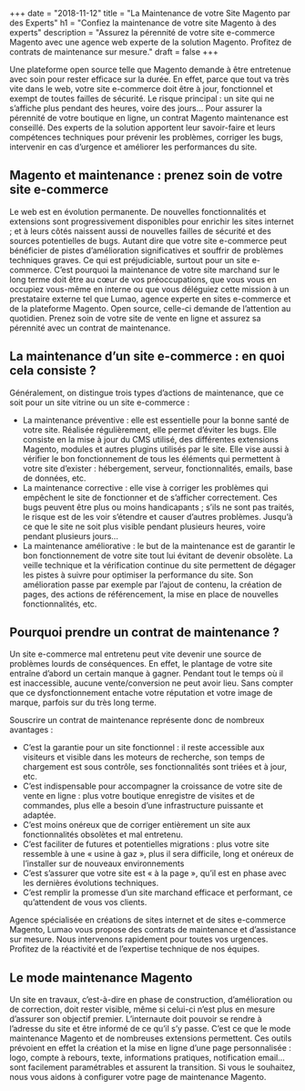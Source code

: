 +++
date = "2018-11-12"
title = "La Maintenance de votre Site Magento par des Experts"
h1 = "Confiez la maintenance de votre site Magento à des experts"
description = "Assurez la pérennité de votre site e-commerce Magento avec une agence web experte de la solution Magento. Profitez de contrats de maintenance sur mesure."
draft = false
+++

Une plateforme open source telle que Magento demande à être entretenue avec soin pour rester efficace sur la durée. En effet, parce que tout va très vite dans le web, votre site e-commerce doit être à jour, fonctionnel et exempt de toutes failles de sécurité. Le risque principal : un site qui ne s’affiche plus pendant des heures, voire des jours… Pour assurer la pérennité de votre boutique en ligne, un contrat Magento maintenance est conseillé. Des experts de la solution apportent leur savoir-faire et leurs compétences techniques pour prévenir les problèmes, corriger les bugs, intervenir en cas d’urgence et améliorer les performances du site.
 
## Magento et maintenance : prenez soin de votre site e-commerce

Le web est en évolution permanente. De nouvelles fonctionnalités et extensions sont progressivement disponibles pour enrichir les sites internet ; et à leurs côtés naissent aussi de nouvelles failles de sécurité et des sources potentielles de bugs. Autant dire que votre site e-commerce peut bénéficier de pistes d’amélioration significatives et souffrir de problèmes techniques graves. Ce qui est préjudiciable, surtout pour un site e-commerce. C’est pourquoi la maintenance de votre site marchand sur le long terme doit être au cœur de vos préoccupations, que vous vous en occupiez vous-même en interne ou que vous déléguiez cette mission à un prestataire externe tel que Lumao, agence experte en sites e-commerce et de la plateforme Magento. Open source, celle-ci demande de l’attention au quotidien. Prenez soin de votre site de vente en ligne et assurez sa pérennité avec un contrat de maintenance.

## La maintenance d’un site e-commerce : en quoi cela consiste ?

Généralement, on distingue trois types d’actions de maintenance, que ce soit pour un site vitrine ou un site e-commerce :

-	La maintenance préventive : elle est essentielle pour la bonne santé de votre site. Réalisée régulièrement, elle permet d’éviter les bugs. Elle consiste en la mise à jour du CMS utilisé, des différentes extensions Magento, modules et autres plugins utilisés par le site. Elle vise aussi à vérifier le bon fonctionnement de tous les éléments qui permettent à votre site d’exister : hébergement, serveur, fonctionnalités, emails, base de données, etc.
-	La maintenance corrective : elle vise à corriger les problèmes qui empêchent le site de fonctionner et de s’afficher correctement. Ces bugs peuvent être plus ou moins handicapants ; s’ils ne sont pas traités, le risque est de les voir s’étendre et causer d’autres problèmes. Jusqu’à ce que le site ne soit plus visible pendant plusieurs heures, voire pendant plusieurs jours…
-	La maintenance améliorative : le but de la maintenance est de garantir le bon fonctionnement de votre site tout lui évitant de devenir obsolète. La veille technique et la vérification continue du site permettent de dégager les pistes à suivre pour optimiser la performance du site. Son amélioration passe par exemple par l’ajout de contenu, la création de pages, des actions de référencement, la mise en place de nouvelles fonctionnalités, etc.

## Pourquoi prendre un contrat de maintenance ?

Un site e-commerce mal entretenu peut vite devenir une source de problèmes lourds de conséquences. En effet, le plantage de votre site entraîne d’abord un certain manque à gagner. Pendant tout le temps où il est inaccessible, aucune vente/conversion ne peut avoir lieu. Sans compter que ce dysfonctionnement entache votre réputation et votre image de marque, parfois sur du très long terme.

Souscrire un contrat de maintenance représente donc de nombreux avantages :

-	C’est la garantie pour un site fonctionnel : il reste accessible aux visiteurs et visible dans les moteurs de recherche, son temps de chargement est sous contrôle, ses fonctionnalités sont triées et à jour, etc.
-	C’est indispensable pour accompagner la croissance de votre site de vente en ligne : plus votre boutique enregistre de visites et de commandes, plus elle a besoin d’une infrastructure puissante et adaptée.
-	C’est moins onéreux que de corriger entièrement un site aux fonctionnalités obsolètes et mal entretenu.
-	C’est faciliter de futures et potentielles migrations : plus votre site ressemble à une « usine à gaz », plus il sera difficile, long et onéreux de l’installer sur de nouveaux environnements
-	C’est s’assurer que votre site est « à la page », qu’il est en phase avec les dernières évolutions techniques.
-	C’est remplir la promesse d’un site marchand efficace et performant, ce qu’attendent de vous vos clients.

Agence spécialisée en créations de sites internet et de sites e-commerce Magento, Lumao vous propose des contrats de maintenance et d’assistance sur mesure. Nous intervenons rapidement pour toutes vos urgences. Profitez de la réactivité et de l’expertise technique de nos équipes.

## Le mode maintenance Magento

Un site en travaux, c’est-à-dire en phase de construction, d’amélioration ou de correction, doit rester visible, même si celui-ci n’est plus en mesure d’assurer son objectif premier. L’internaute doit pouvoir se rendre à l’adresse du site et être informé de ce qu’il s’y passe. C’est ce que le mode maintenance Magento et de nombreuses extensions permettent. Ces outils prévoient en effet la création et la mise en ligne d’une page personnalisée : logo, compte à rebours, texte, informations pratiques, notification email… sont facilement paramétrables et assurent la transition. Si vous le souhaitez, nous vous aidons à configurer votre page de maintenance Magento.
